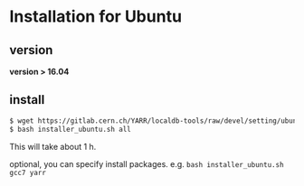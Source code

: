 # Installation for Ubuntu

## version

**version > 16.04**

## install

```bash
$ wget https://gitlab.cern.ch/YARR/localdb-tools/raw/devel/setting/ubuntu/installer_ubuntu.sh
$ bash installer_ubuntu.sh all
```

This will take about 1 h.

optional, you can specify install packages. e.g. `bash installer_ubuntu.sh gcc7 yarr`
